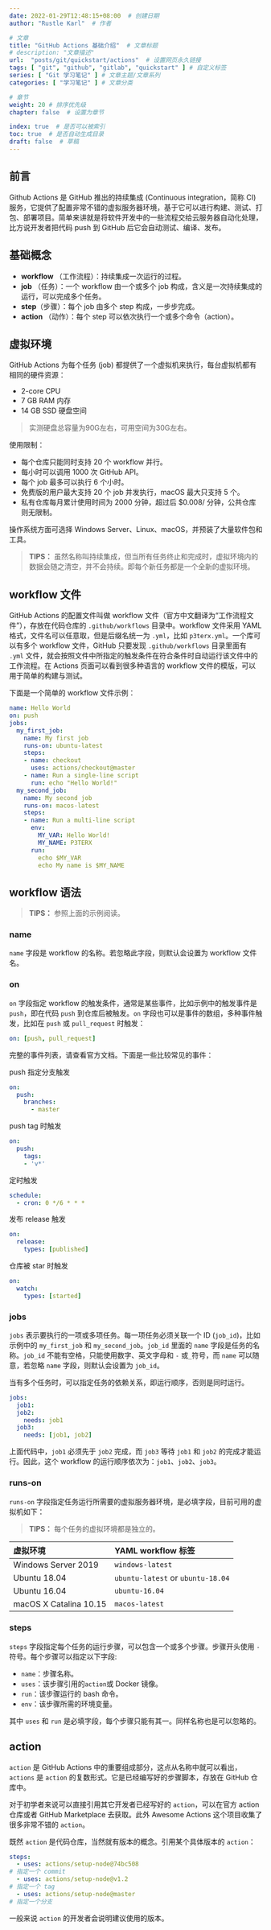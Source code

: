 ```yaml
---
date: 2022-01-29T12:48:15+08:00  # 创建日期
author: "Rustle Karl"  # 作者

# 文章
title: "GitHub Actions 基础介绍"  # 文章标题
# description: "文章描述"
url:  "posts/git/quickstart/actions"  # 设置网页永久链接
tags: [ "git", "github", "gitlab", "quickstart" ] # 自定义标签
series: [ "Git 学习笔记" ] # 文章主题/文章系列
categories: [ "学习笔记" ] # 文章分类

# 章节
weight: 20 # 排序优先级
chapter: false  # 设置为章节

index: true  # 是否可以被索引
toc: true  # 是否自动生成目录
draft: false  # 草稿
---
```


## 前言

Github Actions 是 GitHub 推出的持续集成 (Continuous integration，简称 CI) 服务，它提供了配置非常不错的虚拟服务器环境，基于它可以进行构建、测试、打包、部署项目。简单来讲就是将软件开发中的一些流程交给云服务器自动化处理，比方说开发者把代码 push 到 GitHub 后它会自动测试、编译、发布。

## 基础概念

- **workflow** （工作流程）：持续集成一次运行的过程。
- **job** （任务）：一个 workflow 由一个或多个 job 构成，含义是一次持续集成的运行，可以完成多个任务。
- **step**（步骤）：每个 job 由多个 step 构成，一步步完成。
- **action** （动作）：每个 step 可以依次执行一个或多个命令（action）。

## 虚拟环境

GitHub Actions 为每个任务 (job) 都提供了一个虚拟机来执行，每台虚拟机都有相同的硬件资源：

- 2-core CPU
- 7 GB RAM 内存
- 14 GB SSD 硬盘空间

> 实测硬盘总容量为90G左右，可用空间为30G左右。

使用限制：

- 每个仓库只能同时支持 20 个 workflow 并行。
- 每小时可以调用 1000 次 GitHub API。
- 每个 job 最多可以执行 6 个小时。
- 免费版的用户最大支持 20 个 job 并发执行，macOS 最大只支持 5 个。
- 私有仓库每月累计使用时间为 2000 分钟，超过后 $0.008/ 分钟，公共仓库则无限制。

操作系统方面可选择 Windows Server、Linux、macOS，并预装了大量软件包和工具。

> **TIPS：** 虽然名称叫持续集成，但当所有任务终止和完成时，虚拟环境内的数据会随之清空，并不会持续。即每个新任务都是一个全新的虚拟环境。

## workflow 文件

GitHub Actions 的配置文件叫做 workflow 文件（官方中文翻译为“工作流程文件”），存放在代码仓库的 `.github/workflows` 目录中。workflow 文件采用 YAML 格式，文件名可以任意取，但是后缀名统一为 `.yml`，比如 `p3terx.yml`。一个库可以有多个 workflow 文件，GitHub 只要发现 `.github/workflows` 目录里面有 `.yml` 文件，就会按照文件中所指定的触发条件在符合条件时自动运行该文件中的工作流程。在 Actions 页面可以看到很多种语言的 workflow 文件的模版，可以用于简单的构建与测试。

下面是一个简单的 workflow 文件示例：

```yaml
name: Hello World
on: push
jobs:
  my_first_job:
    name: My first job
    runs-on: ubuntu-latest
    steps:
    - name: checkout
      uses: actions/checkout@master
    - name: Run a single-line script
      run: echo "Hello World!"
  my_second_job:
    name: My second job
    runs-on: macos-latest
    steps:
    - name: Run a multi-line script
      env:
        MY_VAR: Hello World!
        MY_NAME: P3TERX
      run:
        echo $MY_VAR
        echo My name is $MY_NAME
```

## workflow 语法

> **TIPS：** 参照上面的示例阅读。

### name

`name` 字段是 workflow 的名称。若忽略此字段，则默认会设置为 workflow 文件名。

### on

`on` 字段指定 workflow 的触发条件，通常是某些事件，比如示例中的触发事件是 `push`，即在代码 `push` 到仓库后被触发。`on` 字段也可以是事件的数组，多种事件触发，比如在 `push` 或 `pull_request` 时触发：

```yaml
on: [push, pull_request]
```

完整的事件列表，请查看官方文档。下面是一些比较常见的事件：

push 指定分支触发

```yaml
on:
  push:
    branches:
      - master
```

push tag 时触发

```yaml
on:
  push:
    tags:
    - 'v*'
```

定时触发

```yaml
schedule:
  - cron: 0 */6 * * *
```

发布 release 触发

```yaml
on:
  release:
    types: [published]
```

仓库被 star 时触发

```yaml
on:
  watch:
    types: [started]
```

### jobs

`jobs` 表示要执行的一项或多项任务。每一项任务必须关联一个 ID (`job_id`)，比如示例中的 `my_first_job` 和 `my_second_job`。`job_id` 里面的 `name` 字段是任务的名称。`job_id` 不能有空格，只能使用数字、英文字母和 `-` 或`_`符号，而 `name` 可以随意，若忽略 `name` 字段，则默认会设置为 `job_id`。

当有多个任务时，可以指定任务的依赖关系，即运行顺序，否则是同时运行。

```yaml
jobs:
  job1:
  job2:
    needs: job1
  job3:
    needs: [job1, job2]
```

上面代码中，`job1` 必须先于 `job2` 完成，而 `job3` 等待 `job1` 和 `job2` 的完成才能运行。因此，这个 workflow 的运行顺序依次为：`job1`、`job2`、`job3`。

### runs-on

`runs-on` 字段指定任务运行所需要的虚拟服务器环境，是必填字段，目前可用的虚拟机如下：

> **TIPS：** 每个任务的虚拟环境都是独立的。

| 虚拟环境               | YAML workflow 标签                |
| :--------------------- | :-------------------------------- |
| Windows Server 2019    | `windows-latest`                  |
| Ubuntu 18.04           | `ubuntu-latest` or `ubuntu-18.04` |
| Ubuntu 16.04           | `ubuntu-16.04`                    |
| macOS X Catalina 10.15 | `macos-latest`                    |

### steps

`steps` 字段指定每个任务的运行步骤，可以包含一个或多个步骤。步骤开头使用 `-` 符号。每个步骤可以指定以下字段:

- `name`：步骤名称。
- `uses`：该步骤引用的`action`或 Docker 镜像。
- `run`：该步骤运行的 bash 命令。
- `env`：该步骤所需的环境变量。

其中 `uses` 和 `run` 是必填字段，每个步骤只能有其一。同样名称也是可以忽略的。

## action

`action` 是 GitHub Actions 中的重要组成部分，这点从名称中就可以看出，`actions` 是 `action` 的复数形式。它是已经编写好的步骤脚本，存放在 GitHub 仓库中。

对于初学者来说可以直接引用其它开发者已经写好的 `action`，可以在官方 action 仓库或者 GitHub Marketplace 去获取。此外 Awesome Actions 这个项目收集了很多非常不错的 `action`。

既然 `action` 是代码仓库，当然就有版本的概念。引用某个具体版本的 `action`：

```yaml
steps:
  - uses: actions/setup-node@74bc508
# 指定一个 commit
  - uses: actions/setup-node@v1.2
# 指定一个 tag
  - uses: actions/setup-node@master
# 指定一个分支
```

一般来说 `action` 的开发者会说明建议使用的版本。
